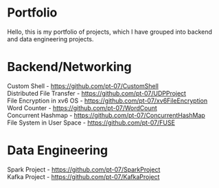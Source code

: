 # Portfolio
Hello, this is my portfolio of projects, which I have grouped into backend and data engineering projects. <br />

# Backend/Networking
Custom Shell - https://github.com/pt-07/CustomShell <br />
Distributed File Transfer - https://github.com/pt-07/UDPProject <br />
File Encryption in xv6 OS - https://github.com/pt-07/xv6FileEncryption <br />
Word Counter - https://github.com/pt-07/WordCount<br />
Concurrent Hashmap - https://github.com/pt-07/ConcurrentHashMap <br />
File System in User Space - https://github.com/pt-07/FUSE<br />

# Data Engineering 
Spark Project - https://github.com/pt-07/SparkProject<br />
Kafka Project - https://github.com/pt-07/KafkaProject<br />


